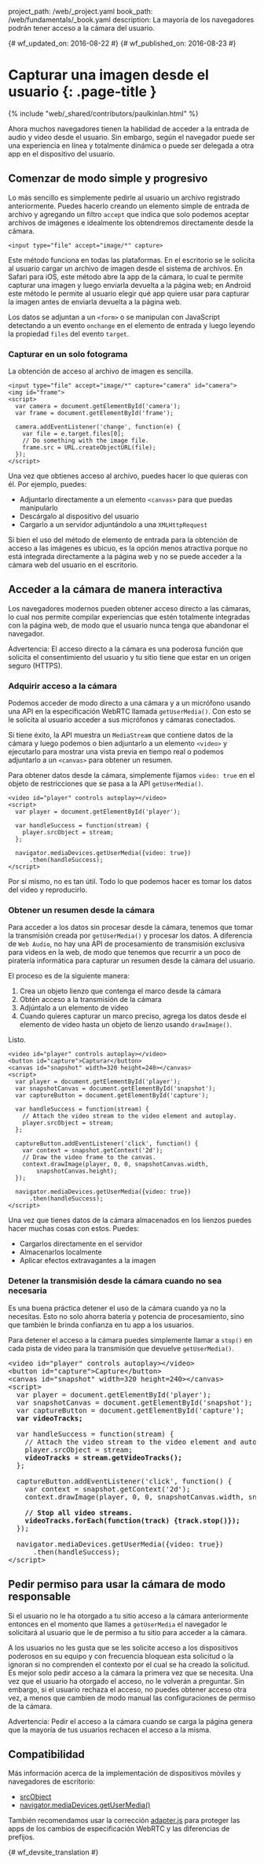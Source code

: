 project_path: /web/_project.yaml
book_path: /web/fundamentals/_book.yaml
description: La mayoría de los navegadores podrán tener acceso a la cámara del usuario.

{# wf_updated_on: 2016-08-22 #}
{# wf_published_on: 2016-08-23 #}

# Capturar una imagen desde el usuario {: .page-title }

{% include "web/_shared/contributors/paulkinlan.html" %}

Ahora muchos navegadores tienen la habilidad de acceder a la entrada de audio y video desde el 
usuario. Sin embargo, según el navegador puede ser una experiencia en 
línea y totalmente dinámica o puede ser delegada a otra app en el dispositivo del usuario.

## Comenzar de modo simple y progresivo

Lo más sencillo es simplemente pedirle al usuario un archivo
registrado anteriormente. Puedes hacerlo creando un elemento simple de entrada de archivo y agregando 
un filtro `accept` que indica que solo podemos aceptar archivos de imágenes e idealmente 
los obtendremos directamente desde la cámara.

    <input type="file" accept="image/*" capture>

Este método funciona en todas las plataformas. En el escritorio se le solicita al usuario 
cargar un archivo de imagen desde el sistema de archivos. En Safari
para iOS, este método abre la app de la cámara, lo cual te permite capturar una imagen 
y luego enviarla devuelta a la página web; en Android este método le permite al usuario 
elegir qué app quiere usar para capturar la imagen antes de enviarla devuelta a la
página web.

Los datos se adjuntan a un `<form>` o se manipulan con JavaScript 
detectando a un evento `onchange` en el elemento de entrada y luego leyendo 
la propiedad `files` del evento `target`.

### Capturar en un solo fotograma

La obtención de acceso al archivo de imagen es sencilla.

    <input type="file" accept="image/*" capture="camera" id="camera">
    <img id="frame">
    <script>
      var camera = document.getElementById('camera');
      var frame = document.getElementById('frame');

      camera.addEventListener('change', function(e) {
        var file = e.target.files[0]; 
        // Do something with the image file.
        frame.src = URL.createObjectURL(file);
      });
    </script>

Una vez que obtienes acceso al archivo, puedes hacer lo que quieras con él. Por 
ejemplo, puedes:

* Adjuntarlo directamente a un elemento `<canvas>` para que puedas manipularlo
* Descárgalo al dispositivo del usuario
* Cargarlo a un servidor adjuntándolo a una `XMLHttpRequest` 

Si bien el uso del método de elemento de entrada para la obtención de acceso a las imágenes es 
ubicuo, es la opción menos atractiva porque no está integrada 
directamente a la página web y no se puede acceder a la cámara web del usuario en el escritorio.

## Acceder a la cámara de manera interactiva

Los navegadores modernos pueden obtener acceso directo a las cámaras, lo cual nos permite compilar
experiencias que estén totalmente integradas con la página web, de modo que el usuario nunca tenga que
abandonar el navegador.

Advertencia: El acceso directo a la cámara es una poderosa función que solicita el consentimiento del 
usuario y tu sitio tiene que estar en un origen seguro (HTTPS).

### Adquirir acceso a la cámara

Podemos acceder de modo directo a una cámara y a un micrófono usando una API en la especificación WebRTC 
llamada `getUserMedia()`. Con esto se le solicita al usuario 
acceder a sus micrófonos y cámaras conectados.

Si tiene éxito, la API muestra un `MediaStream` que contiene datos de
la cámara y luego podemos o bien adjuntarlo a un elemento `<video>` y ejecutarlo
para mostrar una vista previa en tiempo real o podemos adjuntarlo a un `<canvas>` para obtener un
resumen.

Para obtener datos desde la cámara, simplemente fijamos `video: true` en el objeto 
de restricciones que se pasa a la API `getUserMedia()`.

    <video id="player" controls autoplay></video>
    <script>  
      var player = document.getElementById('player');

      var handleSuccess = function(stream) {
        player.srcObject = stream;
      };

      navigator.mediaDevices.getUserMedia({video: true})
          .then(handleSuccess);
    </script>

Por sí mismo, no es tan útil. Todo lo que podemos hacer es tomar los datos del video y
reproducirlo.

### Obtener un resumen desde la cámara

Para acceder a los datos sin procesar desde la cámara, tenemos que tomar la transmisión creada por
`getUserMedia()` y procesar los datos. A diferencia de `Web Audio`, no hay una 
API de procesamiento de transmisión exclusiva para videos en la web, de modo que tenemos que recurrir a 
un poco de piratería informática para capturar un resumen desde la cámara del usuario.

El proceso es de la siguiente manera:

1. Crea un objeto lienzo que contenga el marco desde la cámara
2. Obtén acceso a la transmisión de la cámara
3. Adjúntalo a un elemento de video
4. Cuando quieres capturar un marco preciso, agrega los datos desde el elemento de video 
   hasta un objeto de lienzo usando `drawImage()`.

Listo.

    <video id="player" controls autoplay></video>
    <button id="capture">Capturar</button>
    <canvas id="snapshot" width=320 height=240></canvas>
    <script>
      var player = document.getElementById('player'); 
      var snapshotCanvas = document.getElementById('snapshot');
      var captureButton = document.getElementById('capture');

      var handleSuccess = function(stream) {
        // Attach the video stream to the video element and autoplay.
        player.srcObject = stream;
      };

      captureButton.addEventListener('click', function() {
        var context = snapshot.getContext('2d');
        // Draw the video frame to the canvas.
        context.drawImage(player, 0, 0, snapshotCanvas.width, 
            snapshotCanvas.height);
      });

      navigator.mediaDevices.getUserMedia({video: true})
          .then(handleSuccess);
    </script>

Una vez que tienes datos de la cámara almacenados en los lienzos puedes hacer muchas cosas
con estos. Puedes: 

* Cargarlos directamente en el servidor
* Almacenarlos localmente
* Aplicar efectos extravagantes a la imagen

### Detener la transmisión desde la cámara cuando no sea necesaria

Es una buena práctica detener el uso de la cámara cuando ya no la necesitas.
Esto no solo ahorra batería y potencia de procesamiento, sino que también le brinda 
confianza en tu app a los usuarios.

Para detener el acceso a la cámara puedes simplemente llamar a `stop()` en cada pista de video 
para la transmisión que devuelve `getUserMedia()`.

<pre class="prettyprint">
&lt;video id="player" controls autoplay>&lt;/video>
&lt;button id="capture">Capture&lt;/button>
&lt;canvas id="snapshot" width=320 height=240>&lt;/canvas>
&lt;script>
  var player = document.getElementById('player'); 
  var snapshotCanvas = document.getElementById('snapshot');
  var captureButton = document.getElementById('capture');
  <strong>var videoTracks;</strong>

  var handleSuccess = function(stream) {
    // Attach the video stream to the video element and autoplay.
    player.srcObject = stream;
    <strong>videoTracks = stream.getVideoTracks();</strong>
  };

  captureButton.addEventListener('click', function() {
    var context = snapshot.getContext('2d');
    context.drawImage(player, 0, 0, snapshotCanvas.width, snapshotCanvas.height);

    <strong>// Stop all video streams.
    videoTracks.forEach(function(track) {track.stop()});</strong>
  });

  navigator.mediaDevices.getUserMedia({video: true})
      .then(handleSuccess);
&lt;/script>
</pre>

## Pedir permiso para usar la cámara de modo responsable

Si el usuario no le ha otorgado a tu sitio acceso a la cámara anteriormente entonces
en el momento que llames a `getUserMedia` el navegador le solicitará al usuario que le
de permiso a tu sitio para acceder a la cámara. 

A los usuarios no les gusta que se les solicite acceso a los dispositivos poderosos en su equipo 
y con frecuencia bloquean esta solicitud o la ignoran si no 
comprenden el contexto por el cual se ha creado la solicitud. Es mejor 
solo pedir acceso a la cámara la primera vez que se necesita. Una vez que el usuario ha
otorgado el acceso, no le volverán a preguntar. Sin embargo, si el usuario rechaza el acceso, 
no puedes obtener acceso otra vez, a menos que cambien de modo manual las configuraciones de permiso 
de la cámara.

Advertencia: Pedir el acceso a la cámara cuando se carga la página genera que la mayoría de 
tus usuarios rechacen el acceso a la misma.

## Compatibilidad

Más información acerca de la implementación de dispositivos móviles y navegadores de escritorio:
* [srcObject](https://www.chromestatus.com/feature/5989005896187904)
* [navigator.mediaDevices.getUserMedia()](https://www.chromestatus.com/features/5755699816562688)

También recomendamos usar la corrección [adapter.js](https://github.com/webrtc/adapter) para proteger las apps de los cambios de especificación WebRTC y las diferencias de prefijos.


{# wf_devsite_translation #}

